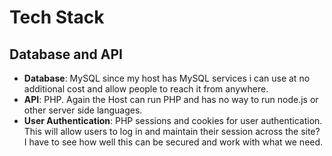 # Tech Stack

## Database and API
- **Database**: MySQL since my host has MySQL services i can use at no additional cost and allow people to reach it from anywhere.
- **API**: PHP. Again the Host can run PHP and has no way to run node.js or other server side languages. 
- **User Authentication**: PHP sessions and cookies for user authentication. This will allow users to log in and maintain their session across the site? I have to see how well this can be secured and work with what we need.